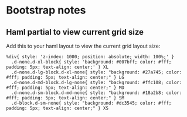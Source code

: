 # Bootstrap notes

## Haml partial to view current grid size

Add this to your haml layout to view the current grid layout size:

```haml
%div{ style: 'z-index: 1000; position: absolute; width: 100%;' }
  .d-none.d-xl-block{ style: 'background: #007bff; color: #fff; padding: 5px; text-align: center;' } XL
  .d-none.d-lg-block.d-xl-none{ style: "background: #27a745; color: #fff; padding: 5px; text-align: center;" } LG
  .d-none.d-md-block.d-lg-none{ style: "background: #ffc108; color: #fff; padding: 5px; text-align: center;" } MD
  .d-none.d-sm-block.d-md-none{ style: "background: #18a2b8; color: #fff; padding: 5px; text-align: center;" } SM
  .d-block.d-sm-none{ style: "background: #dc3545; color: #fff; padding: 5px; text-align: center;" } XS
```
